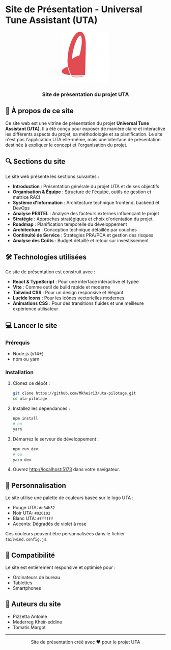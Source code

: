 # Site de Présentation - Universal Tune Assistant (UTA)

<div align="center">
  <img src="src/assets/uta.png" alt="UTA Logo" width="150" />
  <h3>Site de présentation du projet UTA</h3>
</div>

## 📑 À propos de ce site

Ce site web est une vitrine de présentation du projet **Universal Tune Assistant (UTA)**. Il a été conçu pour exposer de manière claire et interactive les différents aspects du projet, sa méthodologie et sa planification. Le site n'est pas l'application UTA elle-même, mais une interface de présentation destinée à expliquer le concept et l'organisation du projet.

## 🔍 Sections du site

Le site web présente les sections suivantes :

- **Introduction** : Présentation générale du projet UTA et de ses objectifs
- **Organisation & Équipe** : Structure de l'équipe, outils de gestion et matrice RACI
- **Système d'Information** : Architecture technique frontend, backend et DevOps
- **Analyse PESTEL** : Analyse des facteurs externes influençant le projet
- **Stratégie** : Approches stratégiques et choix d'orientation du projet
- **Roadmap** : Planification temporelle du développement
- **Architecture** : Conception technique détaillée par couches
- **Continuité de Service** : Stratégies PRA/PCA et gestion des risques
- **Analyse des Coûts** : Budget détaillé et retour sur investissement

## 🛠️ Technologies utilisées

Ce site de présentation est construit avec :

- **React & TypeScript** : Pour une interface interactive et typée
- **Vite** : Comme outil de build rapide et moderne
- **Tailwind CSS** : Pour un design responsive et élégant
- **Lucide Icons** : Pour les icônes vectorielles modernes
- **Animations CSS** : Pour des transitions fluides et une meilleure expérience utilisateur

## 💻 Lancer le site

### Prérequis

- Node.js (v14+)
- npm ou yarn

### Installation

1. Clonez ce dépôt :
   ```bash
   git clone https://github.com/Mkheir13/uta-pilotage.git
   cd uta-pilotage
   ```

2. Installez les dépendances :
   ```bash
   npm install
   # ou
   yarn
   ```

3. Démarrez le serveur de développement :
   ```bash
   npm run dev
   # ou
   yarn dev
   ```

4. Ouvrez [http://localhost:5173](http://localhost:5173) dans votre navigateur.

## 🎨 Personnalisation

Le site utilise une palette de couleurs basée sur le logo UTA :

- Rouge UTA: `#e34b52`
- Noir UTA: `#020102`
- Blanc UTA: `#ffffff`
- Accents: Dégradés de violet à rose

Ces couleurs peuvent être personnalisées dans le fichier `tailwind.config.js`.

## 📱 Compatibilité

Le site est entièrement responsive et optimisé pour :
- Ordinateurs de bureau
- Tablettes
- Smartphones

## 👥 Auteurs du site

- Pizzetta Antoine
- Mederreg Kheir-eddine
- Tomatis Margot

---

<div align="center">
  <p>Site de présentation créé avec ❤️ pour le projet UTA</p>
</div> 